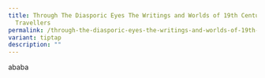 ```yaml
---
title: Through The Diasporic Eyes The Writings and Worlds of 19th Century Malay
  Travellers
permalink: /through-the-diasporic-eyes-the-writings-and-worlds-of-19th-century-malay-travellers/
variant: tiptap
description: ""
---
```

<p>ababa</p>